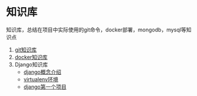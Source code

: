 # 知识库
知识库，总结在项目中实际使用的git命令，docker部署，mongodb，mysql等知识点

1. [git知识库](git.md)
2. [docker知识库](docker/docker.md)
3. Django知识库
   - [django概念介绍](django/django_pattern.md)
   - [virtualenv环境](django/python_virtualenv.md)
   - [django第一个项目](django/django_halloWorld.md)

